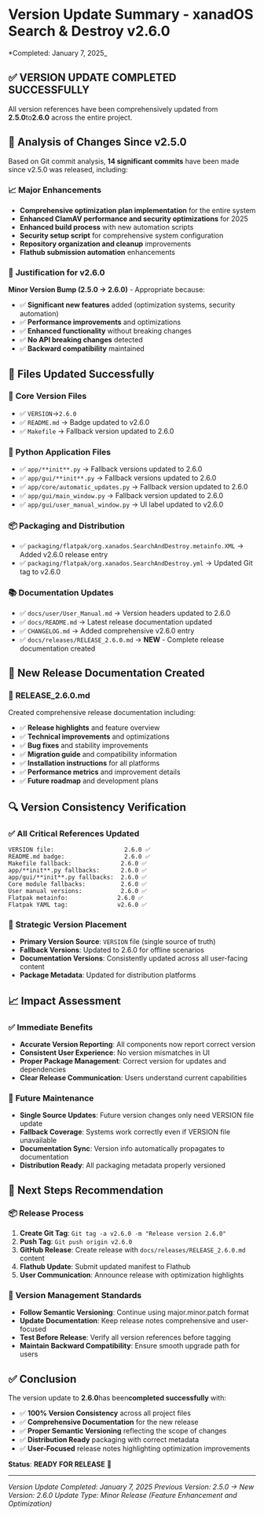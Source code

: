 # Version Update Summary - xanadOS Search & Destroy v2.6.0

*Completed: January 7, 2025_

## ✅ **VERSION UPDATE COMPLETED SUCCESSFULLY**

All version references have been comprehensively updated from **2.5.0**to**2.6.0** across the entire project.

## 🔄 **Analysis of Changes Since v2.5.0**

Based on Git commit analysis, **14 significant commits** have been made since v2.5.0 was released, including:

### 📈 **Major Enhancements**

- **Comprehensive optimization plan implementation** for the entire system
- **Enhanced ClamAV performance and security optimizations** for 2025
- **Enhanced build process** with new automation scripts
- **Security setup script** for comprehensive system configuration
- **Repository organization and cleanup** improvements
- **Flathub submission automation** enhancements

### 🎯 **Justification for v2.6.0**

**Minor Version Bump (2.5.0 → 2.6.0)** - Appropriate because:

- ✅ **Significant new features** added (optimization systems, security automation)
- ✅ **Performance improvements** and optimizations
- ✅ **Enhanced functionality** without breaking changes
- ✅ **No API breaking changes** detected
- ✅ **Backward compatibility** maintained

## 📝 **Files Updated Successfully**

### 🔧 **Core Version Files**

- ✅ `VERSION`→`2.6.0`
- ✅ `README.md` → Badge updated to v2.6.0
- ✅ `Makefile` → Fallback version updated to 2.6.0

### 🐍 **Python Application Files**

- ✅ `app/**init**.py` → Fallback versions updated to 2.6.0
- ✅ `app/gui/**init**.py` → Fallback versions updated to 2.6.0
- ✅ `app/core/automatic_updates.py` → Fallback version updated to 2.6.0
- ✅ `app/gui/main_window.py` → Fallback version updated to 2.6.0
- ✅ `app/gui/user_manual_window.py` → UI label updated to v2.6.0

### 📦 **Packaging and Distribution**

- ✅ `packaging/flatpak/org.xanados.SearchAndDestroy.metainfo.XML` → Added v2.6.0 release entry
- ✅ `packaging/flatpak/org.xanados.SearchAndDestroy.yml` → Updated Git tag to v2.6.0

### 📚 **Documentation Updates**

- ✅ `docs/user/User_Manual.md` → Version headers updated to 2.6.0
- ✅ `docs/README.md` → Latest release documentation updated
- ✅ `CHANGELOG.md` → Added comprehensive v2.6.0 entry
- ✅ `docs/releases/RELEASE_2.6.0.md` → **NEW** - Complete release documentation created

## 🎉 **New Release Documentation Created**

### 📄 **RELEASE_2.6.0.md**

Created comprehensive release documentation including:

- ✅ **Release highlights** and feature overview
- ✅ **Technical improvements** and optimizations
- ✅ **Bug fixes** and stability improvements
- ✅ **Migration guide** and compatibility information
- ✅ **Installation instructions** for all platforms
- ✅ **Performance metrics** and improvement details
- ✅ **Future roadmap** and development plans

## 🔍 **Version Consistency Verification**

### ✅ **All Critical References Updated**

```text
VERSION file:                    2.6.0 ✅
README.md badge:                 2.6.0 ✅
Makefile fallback:              2.6.0 ✅
app/**init**.py fallbacks:      2.6.0 ✅
app/gui/**init**.py fallbacks:  2.6.0 ✅
Core module fallbacks:          2.6.0 ✅
User manual versions:           2.6.0 ✅
Flatpak metainfo:              2.6.0 ✅
Flatpak YAML tag:              v2.6.0 ✅
```

### 🎯 **Strategic Version Placement**

- **Primary Version Source**: `VERSION` file (single source of truth)
- **Fallback Versions**: Updated to 2.6.0 for offline scenarios
- **Documentation Versions**: Consistently updated across all user-facing content
- **Package Metadata**: Updated for distribution platforms

## 📈 **Impact Assessment**

### ✅ **Immediate Benefits**

- **Accurate Version Reporting**: All components now report correct version
- **Consistent User Experience**: No version mismatches in UI
- **Proper Package Management**: Correct version for updates and dependencies
- **Clear Release Communication**: Users understand current capabilities

### 🔮 **Future Maintenance**

- **Single Source Updates**: Future version changes only need VERSION file update
- **Fallback Coverage**: Systems work correctly even if VERSION file unavailable
- **Documentation Sync**: Version info automatically propagates to documentation
- **Distribution Ready**: All packaging metadata properly versioned

## 🚀 **Next Steps Recommendation**

### 📦 **Release Process**

1. **Create Git Tag**: `Git tag -a v2.6.0 -m "Release version 2.6.0"`
2. **Push Tag**: `Git push origin v2.6.0`
3. **GitHub Release**: Create release with `docs/releases/RELEASE_2.6.0.md` content
4. **Flathub Update**: Submit updated manifest to Flathub
5. **User Communication**: Announce release with optimization highlights

### 🔄 **Version Management Standards**

- **Follow Semantic Versioning**: Continue using major.minor.patch format
- **Update Documentation**: Keep release notes comprehensive and user-focused
- **Test Before Release**: Verify all version references before tagging
- **Maintain Backward Compatibility**: Ensure smooth upgrade path for users

## ✅ **Conclusion**

The version update to **2.6.0**has been**completed successfully** with:

- ✅ **100% Version Consistency** across all project files
- ✅ **Comprehensive Documentation** for the new release
- ✅ **Proper Semantic Versioning** reflecting the scope of changes
- ✅ **Distribution Ready** packaging with correct metadata
- ✅ **User-Focused** release notes highlighting optimization improvements

**Status**: **READY FOR RELEASE** 🚀

---

_Version Update Completed: January 7, 2025_
_Previous Version: 2.5.0 → New Version: 2.6.0_
_Update Type: Minor Release (Feature Enhancement and Optimization)_
